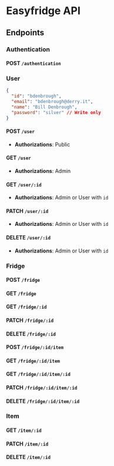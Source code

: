 # Easyfridge API

## Endpoints

### Authentication

#### POST `/authentication`

### User
```json
{
  "id": "bdenbrough",
  "email": "bdenbrough@derry.it",
  "name": "Bill Denbrough",
  "password": "silver" // Write only
}
```

#### POST `/user`
- **Authorizations**: Public

#### GET `/user`
- **Authorizations**: Admin

#### GET `/user/:id`
- **Authorizations**: Admin or User with `id`

#### PATCH `/user/:id`
- **Authorizations**: Admin or User with `id`
#### DELETE `/user/:id`
- **Authorizations**: Admin or User with `id`

### Fridge

#### POST `/fridge`
#### GET `/fridge`
#### GET `/fridge/:id`
#### PATCH `/fridge/:id`
#### DELETE `/fridge/:id`
#### POST `/fridge/:id/item`
#### GET `/fridge/:id/item`
#### GET `/fridge/:id/item/:id`
#### PATCH `/fridge/:id/item/:id`
#### DELETE `/fridge/:id/item/:id`

### Item

#### GET `/item/:id`
#### PATCH `/item/:id`
#### DELETE `/item/:id`
